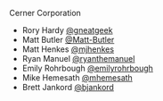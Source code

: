 Cerner Corporation

- Rory Hardy [@gneatgeek]
- Matt Butler [@Matt-Butler]
- Matt Henkes [@mjhenkes]
- Ryan Manuel [@ryanthemanuel]
- Emily Rohrbough [@emilyrohrbough]
- Mike Hemesath [@mhemesath]
- Brett Jankord [@bjankord]

[@gneatgeek]: https://github.com/gneatgeek
[@Matt-Butler]: https://github.com/Matt-Butler
[@mjhenkes]: http://github.com/mjhenkes
[@ryanthemanuel]: https://github.com/ryanthemanuel
[@emilyrohrbough]: https://github.com/emilyrohrbough
[@mhemesath]: https://github.com/mhemesath
[@bjankord]: https://github.com/bjankord
